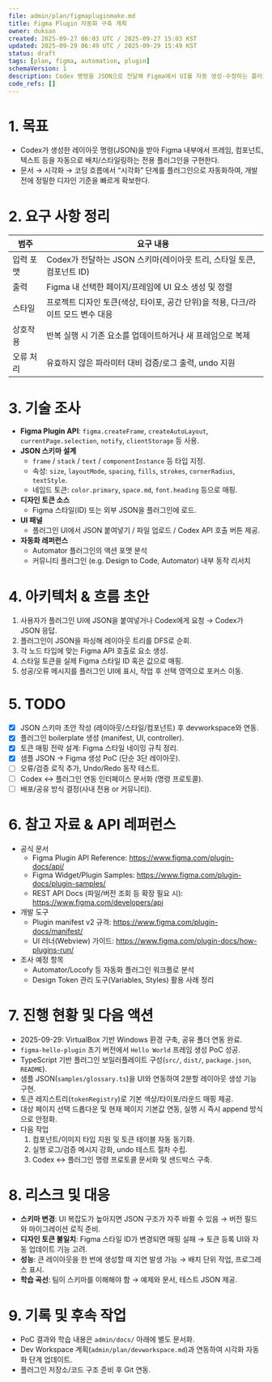 ```yaml
---
file: admin/plan/figmapluginmake.md
title: Figma Plugin 자동화 구축 계획
owner: duksan
created: 2025-09-27 06:03 UTC / 2025-09-27 15:03 KST
updated: 2025-09-29 06:49 UTC / 2025-09-29 15:49 KST
status: draft
tags: [plan, figma, automation, plugin]
schemaVersion: 1
description: Codex 명령을 JSON으로 전달해 Figma에서 UI를 자동 생성·수정하는 플러그인 설계 및 실행 계획
code_refs: []
---
```


# 1. 목표

- Codex가 생성한 레이아웃 명령(JSON)을 받아 Figma 내부에서 프레임, 컴포넌트, 텍스트 등을 자동으로 배치/스타일링하는 전용 플러그인을 구현한다.
- 문서 → 시각화 → 코딩 흐름에서 “시각화” 단계를 플러그인으로 자동화하여, 개발 전에 정밀한 디자인 기준을 빠르게 확보한다.

# 2. 요구 사항 정리

| 범주      | 요구 내용                                                                        |
| --------- | -------------------------------------------------------------------------------- |
| 입력 포맷 | Codex가 전달하는 JSON 스키마(레이아웃 트리, 스타일 토큰, 컴포넌트 ID)            |
| 출력      | Figma 내 선택한 페이지/프레임에 UI 요소 생성 및 정렬                             |
| 스타일    | 프로젝트 디자인 토큰(색상, 타이포, 공간 단위)을 적용, 다크/라이트 모드 변수 대응 |
| 상호작용  | 반복 실행 시 기존 요소를 업데이트하거나 새 프레임으로 복제                       |
| 오류 처리 | 유효하지 않은 파라미터 대비 검증/로그 출력, undo 지원                            |

# 3. 기술 조사

- **Figma Plugin API**: `figma.createFrame`, `createAutoLayout`, `currentPage.selection`, `notify`, `clientStorage` 등 사용.
- **JSON 스키마 설계**
  - `frame` / `stack` / `text` / `componentInstance` 등 타입 지정.
  - 속성: `size`, `layoutMode`, `spacing`, `fills`, `strokes`, `cornerRadius`, `textStyle`.
  - 네임드 토큰: `color.primary`, `space.md`, `font.heading` 등으로 매핑.
- **디자인 토큰 소스**
  - Figma 스타일(ID) 또는 외부 JSON을 플러그인에 로드.
- **UI 패널**
  - 플러그인 UI에서 JSON 붙여넣기 / 파일 업로드 / Codex API 호출 버튼 제공.
- **자동화 레퍼런스**
  - Automator 플러그인의 액션 포맷 분석
  - 커뮤니티 플러그인 (e.g. Design to Code, Automator) 내부 동작 리서치

# 4. 아키텍처 & 흐름 초안

1. 사용자가 플러그인 UI에 JSON을 붙여넣거나 Codex에게 요청 → Codex가 JSON 응답.
2. 플러그인이 JSON을 파싱해 레이아웃 트리를 DFS로 순회.
3. 각 노드 타입에 맞는 Figma API 호출로 요소 생성.
4. 스타일 토큰을 실제 Figma 스타일 ID 혹은 값으로 매핑.
5. 성공/오류 메시지를 플러그인 UI에 표시, 작업 후 선택 영역으로 포커스 이동.

# 5. TODO

- [x] JSON 스키마 초안 작성 (레이아웃/스타일/컴포넌트) 후 devworkspace와 연동.
- [x] 플러그인 boilerplate 생성 (manifest, UI, controller).
- [x] 토큰 매핑 전략 설계: Figma 스타일 네이밍 규칙 정리.
- [x] 샘플 JSON → Figma 생성 PoC (단순 3단 레이아웃).
- [ ] 오류/검증 로직 추가, Undo/Redo 동작 테스트.
- [ ] Codex ↔ 플러그인 연동 인터페이스 문서화 (명령 프로토콜).
- [ ] 배포/공유 방식 결정(사내 전용 or 커뮤니티).

# 6. 참고 자료 & API 레퍼런스

- 공식 문서
  - Figma Plugin API Reference: <https://www.figma.com/plugin-docs/api/>
  - Figma Widget/Plugin Samples: <https://www.figma.com/plugin-docs/plugin-samples/>
  - REST API Docs (파일/버전 조회 등 확장 필요 시): <https://www.figma.com/developers/api>
- 개발 도구
  - Plugin manifest v2 규격: <https://www.figma.com/plugin-docs/manifest/>
  - UI 러너(Webview) 가이드: <https://www.figma.com/plugin-docs/how-plugins-run/>
- 조사 예정 항목
  - Automator/Locofy 등 자동화 플러그인 워크플로 분석
  - Design Token 관리 도구(Variables, Styles) 활용 사례 정리

# 7. 진행 현황 및 다음 액션

- 2025-09-29: VirtualBox 기반 Windows 환경 구축, 공유 폴더 연동 완료.
- `figma-hello-plugin` 초기 버전에서 `Hello World` 프레임 생성 PoC 성공.
- TypeScript 기반 플러그인 보일러플레이트 구성(`src/`, `dist/`, `package.json`, `README`).
- 샘플 JSON(`samples/glossary.ts`)을 UI와 연동하여 2분할 레이아웃 생성 기능 구현.
- 토큰 레지스트리(`tokenRegistry`)로 기본 색상/타이포/라운드 매핑 제공.
- 대상 페이지 선택 드롭다운 및 현재 페이지 기본값 연동, 실행 시 즉시 append 방식으로 안정화.
- 다음 작업
  1. 컴포넌트/이미지 타입 지원 및 토큰 테이블 자동 동기화.
  2. 실행 로그/검증 메시지 강화, undo 테스트 절차 수립.
  3. Codex ↔ 플러그인 명령 프로토콜 문서화 및 샌드박스 구축.

# 8. 리스크 및 대응

- **스키마 변경**: UI 복잡도가 높아지면 JSON 구조가 자주 바뀔 수 있음 → 버전 필드와 마이그레이션 로직 준비.
- **디자인 토큰 불일치**: Figma 스타일 ID가 변경되면 매핑 실패 → 토큰 등록 UI와 자동 업데이트 기능 고려.
- **성능**: 큰 레이아웃을 한 번에 생성할 때 지연 발생 가능 → 배치 단위 작업, 프로그레스 표시.
- **학습 곡선**: 팀이 스키마를 이해해야 함 → 예제와 문서, 테스트 JSON 제공.

# 9. 기록 및 후속 작업

- PoC 결과와 학습 내용은 `admin/docs/` 아래에 별도 문서화.
- Dev Workspace 계획(`admin/plan/devworkspace.md`)과 연동하여 시각화 자동화 단계 업데이트.
- 플러그인 저장소/코드 구조 준비 후 Git 연동.
